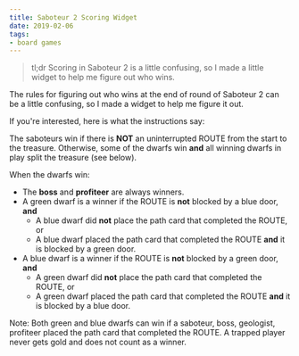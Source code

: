 ```yaml
---
title: Saboteur 2 Scoring Widget
date: 2019-02-06
tags:
- board games
---
```


> tl;dr Scoring in Saboteur 2 is a little confusing, so I made a little widget to help me figure out who wins.

The rules for figuring out who wins at the end of round of Saboteur 2 can be a little confusing, so I made a widget to help me figure it out.

<saboteur-2-scorecard></saboteur-2-scorecard>

If you're interested, here is what the instructions say:

The saboteurs win if there is **NOT** an uninterrupted ROUTE from the start to the treasure. Otherwise, some of the dwarfs win **and** all winning dwarfs in play split the treasure (see below).

When the dwarfs win:

- The **boss** and **profiteer** are always winners.
- A green dwarf is a winner if the ROUTE is **not** blocked by a blue door, **and**
    - A blue dwarf did **not** place the path card that completed the ROUTE, or
    - A blue dwarf placed the path card that completed the ROUTE **and** it is blocked by a green door.
- A blue dwarf is a winner if the ROUTE is **not** blocked by a green door, **and**
    - A green dwarf did **not** place the path card that completed the ROUTE, or
    - A green dwarf placed the path card that completed the ROUTE **and** it is blocked by a blue door.

Note: Both green and blue dwarfs can win if a saboteur, boss, geologist, profiteer placed the path card that completed the ROUTE. A trapped player never gets gold and does not count as a winner.
